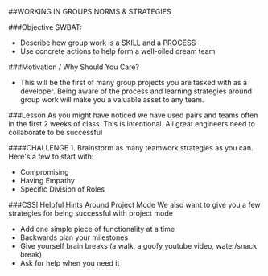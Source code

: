 ##WORKING IN GROUPS NORMS & STRATEGIES 

###Objective SWBAT:
* Describe how  group work is a SKILL and a PROCESS
* Use concrete actions to help form a well-oiled dream team

###Motivation / Why Should You Care?
* This will be the first of many group projects you are tasked with as a developer. Being aware of the process and learning strategies around group work will make you a valuable asset to any team.

###Lesson
As you might have noticed we have used pairs and teams often in the first 2 weeks of class. This is intentional. All great engineers need to collaborate to be successful 

####CHALLENGE 1. Brainstorm as many teamwork strategies as you can. 
Here's a few to start with:
* Compromising
* Having Empathy
* Specific Division of Roles

###CSSI Helpful Hints Around Project Mode
We also want to give you a few strategies for being successful with project mode
* Add one simple piece of functionality at a time
* Backwards plan your milestones
* Give yourself brain breaks (a walk, a goofy youtube video, water/snack break)
* Ask for help when you need it
